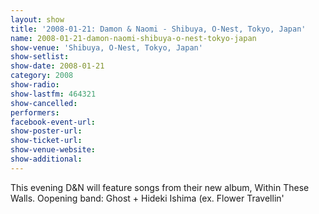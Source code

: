 ```yaml
---
layout: show
title: '2008-01-21: Damon & Naomi - Shibuya, O-Nest, Tokyo, Japan'
name: 2008-01-21-damon-naomi-shibuya-o-nest-tokyo-japan
show-venue: 'Shibuya, O-Nest, Tokyo, Japan'
show-setlist: 
show-date: 2008-01-21
category: 2008
show-radio: 
show-lastfm: 464321
show-cancelled: 
performers: 
facebook-event-url: 
show-poster-url: 
show-ticket-url: 
show-venue-website: 
show-additional: 
---
```


This evening D&N will feature songs from their new album, Within These Walls. Oopening band: Ghost + Hideki Ishima (ex. Flower Travellin\'
